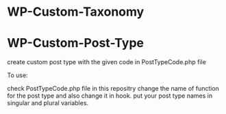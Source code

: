 # WP-Custom-Taxonomy

# WP-Custom-Post-Type
create custom post type with the given code in PostTypeCode.php file 

To use:

check PostTypeCode.php file in this repositry
change the name of function for the post type and also change it in hook.
put your post type names in singular and plural variables.
